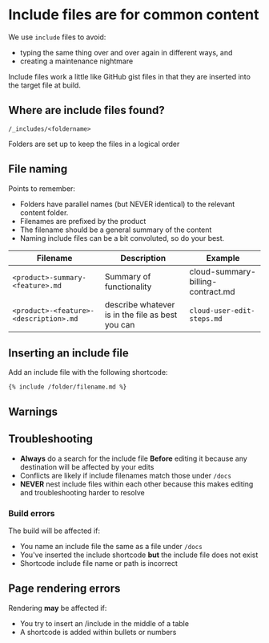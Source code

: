 # Include files are for common content

We use `include` files to avoid:
* typing the same thing over and over again in different ways, and
* creating a maintenance nightmare

Include files work a little like GitHub gist files in that they are inserted into the target file at build.

## Where are include files found?

`/_includes/<foldername>`

Folders are set up to keep the files in a logical order

## File naming

Points to remember:

* Folders have parallel names (but NEVER identical) to the relevant content folder.
* Filenames are prefixed by the product
* The filename should be a general summary of the content
* Naming include files can be a bit convoluted, so do your best.


| Filename | Description | Example |
|---|---|---|
| `<product>-summary-<feature>.md` | Summary of functionality | cloud-summary-billing-contract.md |
| `<product>-<feature>-<description>.md` | describe whatever is in the file as best you can | `cloud-user-edit-steps.md` |

## Inserting an include file

Add an include file with the following shortcode:

```
{% include /folder/filename.md %}
```

## Warnings


## Troubleshooting

* **Always** do a search for the include file **Before** editing it because any destination will be affected by your edits
* Conflicts are likely if include filenames match those under `/docs`
* **NEVER** nest include files within each other because this makes editing and troubleshooting harder to resolve

### Build errors

The build will be affected if:

* You name an include file the same as a file under `/docs`
* You've inserted the include shortcode **but** the include file does not exist
* Shortcode include file name or path is incorrect

## Page rendering errors

Rendering **may** be affected if:

* You try to insert an /include in the middle of a table
* A shortcode is added within bullets or numbers
